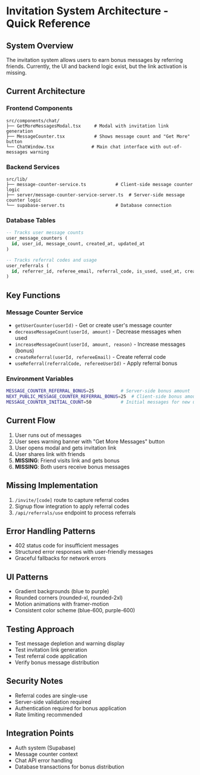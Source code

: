 # Invitation System Architecture - Quick Reference

## System Overview
The invitation system allows users to earn bonus messages by referring friends. Currently, the UI and backend logic exist, but the link activation is missing.

## Current Architecture

### Frontend Components
```
src/components/chat/
├── GetMoreMessagesModal.tsx     # Modal with invitation link generation
├── MessageCounter.tsx           # Shows message count and "Get More" button
└── ChatWindow.tsx              # Main chat interface with out-of-messages warning
```

### Backend Services
```
src/lib/
├── message-counter-service.ts           # Client-side message counter logic
├── server/message-counter-service-server.ts  # Server-side message counter logic
└── supabase-server.ts                   # Database connection
```

### Database Tables
```sql
-- Tracks user message counts
user_message_counters (
  id, user_id, message_count, created_at, updated_at
)

-- Tracks referral codes and usage
user_referrals (
  id, referrer_id, referee_email, referral_code, is_used, used_at, created_at
)
```

## Key Functions

### Message Counter Service
- `getUserCounter(userId)` - Get or create user's message counter
- `decreaseMessageCount(userId, amount)` - Decrease messages when used
- `increaseMessageCount(userId, amount, reason)` - Increase messages (bonus)
- `createReferral(userId, refereeEmail)` - Create referral code
- `useReferral(referralCode, refereeUserId)` - Apply referral bonus

### Environment Variables
```bash
MESSAGE_COUNTER_REFERRAL_BONUS=25          # Server-side bonus amount
NEXT_PUBLIC_MESSAGE_COUNTER_REFERRAL_BONUS=25  # Client-side bonus amount
MESSAGE_COUNTER_INITIAL_COUNT=50           # Initial messages for new users
```

## Current Flow
1. User runs out of messages
2. User sees warning banner with "Get More Messages" button
3. User opens modal and gets invitation link
4. User shares link with friends
5. **MISSING**: Friend visits link and gets bonus
6. **MISSING**: Both users receive bonus messages

## Missing Implementation
1. `/invite/[code]` route to capture referral codes
2. Signup flow integration to apply referral codes
3. `/api/referrals/use` endpoint to process referrals

## Error Handling Patterns
- 402 status code for insufficient messages
- Structured error responses with user-friendly messages
- Graceful fallbacks for network errors

## UI Patterns
- Gradient backgrounds (blue to purple)
- Rounded corners (rounded-xl, rounded-2xl)
- Motion animations with framer-motion
- Consistent color scheme (blue-600, purple-600)

## Testing Approach
- Test message depletion and warning display
- Test invitation link generation
- Test referral code application
- Verify bonus message distribution

## Security Notes
- Referral codes are single-use
- Server-side validation required
- Authentication required for bonus application
- Rate limiting recommended

## Integration Points
- Auth system (Supabase)
- Message counter context
- Chat API error handling
- Database transactions for bonus distribution 